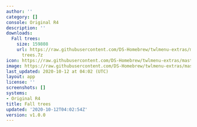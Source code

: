 ```yaml
---
author: ''
category: []
console: Original R4
description: ''
downloads:
  Fall trees:
    size: 159808
    url: https://raw.githubusercontent.com/DS-Homebrew/twlmenu-extras/master/_nds/TWiLightMenu/r4menu/themes/Fall
      trees.7z
icon: https://raw.githubusercontent.com/DS-Homebrew/twlmenu-extras/master/unistore/icons/r4.png
image: https://raw.githubusercontent.com/DS-Homebrew/twlmenu-extras/master/unistore/icons/r4.png
last_updated: 2020-10-12 at 04:02 (UTC)
layout: app
license: ''
screenshots: []
systems:
- Original R4
title: Fall trees
updated: '2020-10-12T04:02:54Z'
version: v1.0.0
---
```

